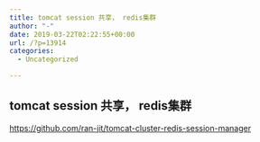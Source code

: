 ```yaml
---
title: tomcat session 共享， redis集群
author: "-"
date: 2019-03-22T02:22:55+00:00
url: /?p=13914
categories:
  - Uncategorized

---
```

## tomcat session 共享， redis集群
https://github.com/ran-jit/tomcat-cluster-redis-session-manager